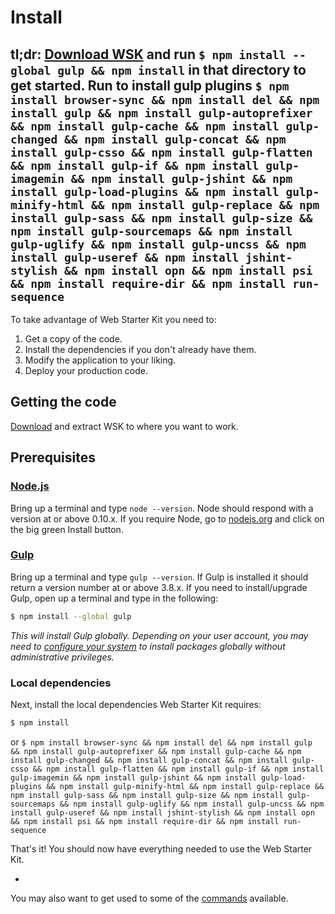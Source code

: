 # Install

**tl;dr**: [Download WSK](https://github.com/google/web-starter-kit/releases/latest) and run `$ npm install --global gulp && npm install` in that directory to get started.
Run to install gulp plugins
`$ npm install browser-sync && npm install del && npm install gulp && npm install gulp-autoprefixer && npm install gulp-cache && npm install gulp-changed && npm install gulp-concat && npm install gulp-csso && npm install gulp-flatten && npm install gulp-if && npm install gulp-imagemin && npm install gulp-jshint && npm install gulp-load-plugins && npm install gulp-minify-html && npm install gulp-replace && npm install gulp-sass && npm install gulp-size && npm install gulp-sourcemaps && npm install gulp-uglify && npm install gulp-uncss && npm install gulp-useref && npm install jshint-stylish && npm install opn && npm install psi && npm install require-dir && npm install run-sequence`
-

To take advantage of Web Starter Kit you need to:

1. Get a copy of the code.
2. Install the dependencies if you don't already have them.
3. Modify the application to your liking.
4. Deploy your production code.

## Getting the code

[Download](https://github.com/google/web-starter-kit/releases/latest) and extract WSK to where you want to work.

## Prerequisites

### [Node.js](https://nodejs.org)

Bring up a terminal and type `node --version`.
Node should respond with a version at or above 0.10.x.
If you require Node, go to [nodejs.org](https://nodejs.org) and click on the big green Install button.

### [Gulp](http://gulpjs.com)

Bring up a terminal and type `gulp --version`.
If Gulp is installed it should return a version number at or above 3.8.x.
If you need to install/upgrade Gulp, open up a terminal and type in the following:

```sh
$ npm install --global gulp
```

*This will install Gulp globally. Depending on your user account, you may need to [configure your system](https://github.com/sindresorhus/guides/blob/master/npm-global-without-sudo.md) to install packages globally without administrative privileges.*


### Local dependencies

Next, install the local dependencies Web Starter Kit requires:

```sh
$ npm install
```
or
`$ npm install browser-sync && npm install del && npm install gulp && npm install gulp-autoprefixer && npm install gulp-cache && npm install gulp-changed && npm install gulp-concat && npm install gulp-csso && npm install gulp-flatten && npm install gulp-if && npm install gulp-imagemin && npm install gulp-jshint && npm install gulp-load-plugins && npm install gulp-minify-html && npm install gulp-replace && npm install gulp-sass && npm install gulp-size && npm install gulp-sourcemaps && npm install gulp-uglify && npm install gulp-uncss && npm install gulp-useref && npm install jshint-stylish && npm install opn && npm install psi && npm install require-dir && npm install run-sequence`


That's it! You should now have everything needed to use the Web Starter Kit.

-

You may also want to get used to some of the [commands](commands.md) available.
